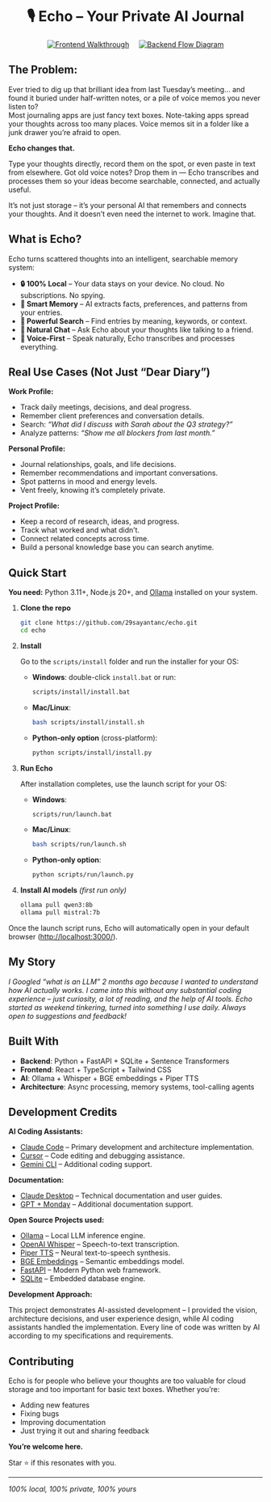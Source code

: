 <div align="center">

# 🎙️ Echo – Your Private AI Journal

[![Frontend Walkthrough](https://img.shields.io/badge/Frontend%20Walkthrough-blue?style=for-the-badge)](https://github.com/29sayantanc/Echo/blob/main/Documentation/Walkthrough/echo_frontend_walkthrough_updated.md)
&nbsp;&nbsp;&nbsp;
[![Backend Flow Diagram](https://img.shields.io/badge/Backend%20Flow%20Diagram-brightgreen?style=for-the-badge)](https://29sayantanc.github.io/Echo/)

</div>


## The Problem: 

Ever tried to dig up that brilliant idea from last Tuesday’s meeting… and found it buried under half-written notes, or a pile of voice memos you never listen to?  
Most journaling apps are just fancy text boxes. Note-taking apps spread your thoughts across too many places. Voice memos sit in a folder like a junk drawer you’re afraid to open.

**Echo changes that.**  

Type your thoughts directly, record them on the spot, or even paste in text from elsewhere. Got old voice notes? Drop them in — Echo transcribes and processes them so your ideas become searchable, connected, and actually useful.

It’s not just storage – it’s your personal AI that remembers and connects your thoughts. And it doesn’t even need the internet to work. Imagine that.

## What is Echo?

Echo turns scattered thoughts into an intelligent, searchable memory system:

- **🔒 100% Local** – Your data stays on your device. No cloud. No subscriptions. No spying.
- **🧠 Smart Memory** – AI extracts facts, preferences, and patterns from your entries.
- **🎯 Powerful Search** – Find entries by meaning, keywords, or context.
- **💬 Natural Chat** – Ask Echo about your thoughts like talking to a friend.
- **🎤 Voice-First** – Speak naturally, Echo transcribes and processes everything.

## Real Use Cases (Not Just “Dear Diary”)

**Work Profile:**
- Track daily meetings, decisions, and deal progress.
- Remember client preferences and conversation details.  
- Search: *“What did I discuss with Sarah about the Q3 strategy?”*
- Analyze patterns: *“Show me all blockers from last month.”*

**Personal Profile:**
- Journal relationships, goals, and life decisions.
- Remember recommendations and important conversations.
- Spot patterns in mood and energy levels.
- Vent freely, knowing it’s completely private.

**Project Profile:**
- Keep a record of research, ideas, and progress.
- Track what worked and what didn’t.
- Connect related concepts across time.
- Build a personal knowledge base you can search anytime.

## Quick Start

**You need:** Python 3.11+, Node.js 20+, and [Ollama](https://ollama.ai) installed on your system.

1. **Clone the repo**  

    ```bash
    git clone https://github.com/29sayantanc/echo.git
    cd echo
    ```

2. **Install**  

   Go to the `scripts/install` folder and run the installer for your OS:  

   - **Windows**: double-click `install.bat` or run:  

     ```bash
     scripts/install/install.bat
     ```
   - **Mac/Linux**:  

     ```bash
     bash scripts/install/install.sh
     ```
   - **Python-only option** (cross-platform):  

     ```bash
     python scripts/install/install.py
     ```

3. **Run Echo**  

   After installation completes, use the launch script for your OS:  

   - **Windows**:  

     ```bash
     scripts/run/launch.bat
     ```
   - **Mac/Linux**:  

     ```bash
     bash scripts/run/launch.sh
     ```
   - **Python-only option**:  

     ```bash
     python scripts/run/launch.py
     ```

4. **Install AI models** *(first run only)*  

    ```bash
    ollama pull qwen3:8b
    ollama pull mistral:7b
    ```

Once the launch script runs, Echo will automatically open in your default browser ([http://localhost:3000/](http://localhost:3000/)).


## My Story

*I Googled “what is an LLM” 2 months ago because I wanted to understand how AI actually works. I came into this without any substantial coding experience – just curiosity, a lot of reading, and the help of AI tools. Echo started as weekend tinkering, turned into something I use daily. Always open to suggestions and feedback!*

## Built With

- **Backend**: Python + FastAPI + SQLite + Sentence Transformers
- **Frontend**: React + TypeScript + Tailwind CSS  
- **AI**: Ollama + Whisper + BGE embeddings + Piper TTS
- **Architecture**: Async processing, memory systems, tool-calling agents

## Development Credits

**AI Coding Assistants:**
- [Claude Code](https://claude.ai/code) – Primary development and architecture implementation.
- [Cursor](https://cursor.sh/) – Code editing and debugging assistance.  
- [Gemini CLI](https://github.com/google/generative-ai-cli) – Additional coding support.

**Documentation:**
- [Claude Desktop](https://claude.ai/) – Technical documentation and user guides.
- [GPT + Monday](https://openai.com/) – Additional documentation support.

**Open Source Projects used:**
- [Ollama](https://ollama.ai/) – Local LLM inference engine.
- [OpenAI Whisper](https://github.com/openai/whisper) – Speech-to-text transcription.
- [Piper TTS](https://github.com/OHF-Voice/piper1-gpl) – Neural text-to-speech synthesis.
- [BGE Embeddings](https://huggingface.co/BAAI/bge-small-en-v1.5) – Semantic embeddings model.
- [FastAPI](https://fastapi.tiangolo.com/) – Modern Python web framework.
- [SQLite](https://sqlite.org/) – Embedded database engine.

**Development Approach:**

This project demonstrates AI-assisted development – I provided the vision, architecture decisions, and user experience design, while AI coding assistants handled the implementation. Every line of code was written by AI according to my specifications and requirements.

## Contributing

Echo is for people who believe your thoughts are too valuable for cloud storage and too important for basic text boxes. Whether you’re:

- Adding new features
- Fixing bugs  
- Improving documentation
- Just trying it out and sharing feedback

**You’re welcome here.** 

Star ⭐ if this resonates with you.

---

*100% local, 100% private, 100% yours*
